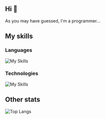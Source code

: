 ## Hi 👋

<!--
**creeper82/creeper82** is a ✨ _special_ ✨ repository because its `README.md` (this file) appears on your GitHub profile.

Here are some ideas to get you started:


- 🌱 I’m currently learning ...
- 👯 I’m looking to collaborate on ...
- 🤔 I’m looking for help with ...
- 💬 Ask me about ...
- 📫 How to reach me: ...
- 😄 Pronouns: ...
- ⚡ Fun fact: Don't use empty() in php
-->

As you may have guessed, I'm a programmer...

## My skills
### Languages
![My Skills](https://skillicons.dev/icons?i=html,js,ts,css,php,cpp,cs,kotlin,py,lua)

### Technologies
![My Skills](https://skillicons.dev/icons?i=dotnet,git,github,vscode,visualstudio,wordpress,sqlite,mysql,laravel)

## Other stats

![Top Langs](https://github-readme-stats.vercel.app/api/top-langs/?username=creeper82&size_weight=0.5&count_weight=0.5&theme=transparent)
